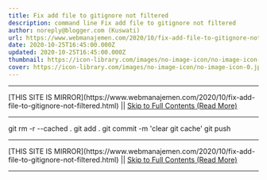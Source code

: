 ```yaml
---
title: Fix add file to gitignore not filtered
description: command line Fix add file to gitignore not filtered
author: noreply@blogger.com (Kuswati)
url: https://www.webmanajemen.com/2020/10/fix-add-file-to-gitignore-not-filtered.html
date: 2020-10-25T16:45:00.000Z
updated: 2020-10-25T16:45:00.000Z
thumbnail: https://icon-library.com/images/no-image-icon/no-image-icon-0.jpg
cover: https://icon-library.com/images/no-image-icon/no-image-icon-0.jpg
---
```


<hr/> [THIS SITE IS MIRROR](https://www.webmanajemen.com/2020/10/fix-add-file-to-gitignore-not-filtered.html) || <a href="https://www.webmanajemen.com/2020/10/fix-add-file-to-gitignore-not-filtered.html" rel="follow" class="button" id="read-more">Skip to Full Contents (Read More)</a> <hr/> git rm -r --cached .
git add .
git commit -m 'clear git cache'
git push <hr/> [THIS SITE IS MIRROR](https://www.webmanajemen.com/2020/10/fix-add-file-to-gitignore-not-filtered.html) || <a href="https://www.webmanajemen.com/2020/10/fix-add-file-to-gitignore-not-filtered.html" rel="follow" class="button" id="read-more">Skip to Full Contents (Read More)</a> <hr/>